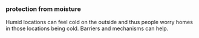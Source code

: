 ### protection from moisture

Humid locations can feel cold on the outside and thus people
worry homes in those locations being cold. Barriers and 
mechanisms can help.
